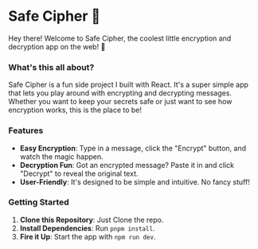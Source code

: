 # Safe Cipher 🚀

Hey there! Welcome to Safe Cipher, the coolest little encryption and decryption app on the web! 🤖

### What's this all about?

Safe Cipher is a fun side project I built with React. It's a super simple app that lets you play around with encrypting and decrypting messages. Whether you want to keep your secrets safe or just want to see how encryption works, this is the place to be!

### Features

- **Easy Encryption**: Type in a message, click the "Encrypt" button, and watch the magic happen.
- **Decryption Fun**: Got an encrypted message? Paste it in and click "Decrypt" to reveal the original text.
- **User-Friendly**: It's designed to be simple and intuitive. No fancy stuff!

### Getting Started

1. **Clone this Repository**: Just Clone the repo.
2. **Install Dependencies**: Run `pnpm install`.
3. **Fire it Up**: Start the app with `npm run dev`.
